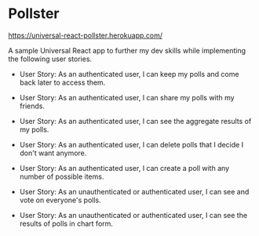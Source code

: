 # Pollster

https://universal-react-pollster.herokuapp.com/

A sample Universal React app to further my dev skills while implementing the following user stories.

* User Story: As an authenticated user, I can keep my polls and come back later to access them.

* User Story: As an authenticated user, I can share my polls with my friends.

* User Story: As an authenticated user, I can see the aggregate results of my polls.

* User Story: As an authenticated user, I can delete polls that I decide I don't want anymore.

* User Story: As an authenticated user, I can create a poll with any number of possible items.

* User Story: As an unauthenticated or authenticated user, I can see and vote on everyone's polls.

* User Story: As an unauthenticated or authenticated user, I can see the results of polls in chart form.
